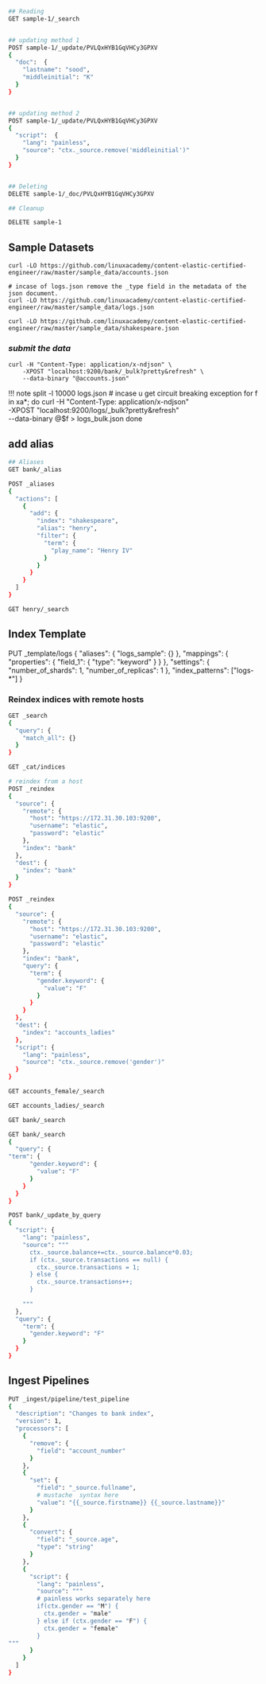 ```sh
## Reading
GET sample-1/_search


## updating method 1
POST sample-1/_update/PVLQxHYB1GqVHCy3GPXV
{
  "doc":  {
    "lastname": "sood",
    "middleinitial": "K"
  }
}


## updating method 2
POST sample-1/_update/PVLQxHYB1GqVHCy3GPXV
{
  "script":  {
    "lang": "painless",
    "source": "ctx._source.remove('middleinitial')"
  }
}


## Deleting
DELETE sample-1/_doc/PVLQxHYB1GqVHCy3GPXV

## Cleanup

DELETE sample-1
```

## Sample Datasets

```
curl -LO https://github.com/linuxacademy/content-elastic-certified-engineer/raw/master/sample_data/accounts.json

# incase of logs.json remove the _type field in the metadata of the json document.
curl -LO https://github.com/linuxacademy/content-elastic-certified-engineer/raw/master/sample_data/logs.json

curl -LO https://github.com/linuxacademy/content-elastic-certified-engineer/raw/master/sample_data/shakespeare.json
```

### *submit the data*
```
curl -H "Content-Type: application/x-ndjson" \
    -XPOST "localhost:9200/bank/_bulk?pretty&refresh" \
    --data-binary "@accounts.json"
```
!!! note
    split  -l 10000 logs.json # incase u get circuit breaking exception
    for f in xa*; do
    curl -H "Content-Type: application/x-ndjson" \
        -XPOST "localhost:9200/logs/_bulk?pretty&refresh" \
        --data-binary @$f > logs_bulk.json
    done


## add alias
```sh
## Aliases
GET bank/_alias

POST _aliases
{
  "actions": [
    {
      "add": {
        "index": "shakespeare",
        "alias": "henry",
        "filter": {
          "term": {
            "play_name": "Henry IV"
          }
        }
      }
    }
  ]
}

GET henry/_search
```

## Index Template
PUT  _template/logs
{
  "aliases": {
    "logs_sample": {}
  },
  "mappings": {
    "properties": {
      "field_1": {
        "type": "keyword"
      }
    }
  },
  "settings": {
    "number_of_shards": 1,
    "number_of_replicas": 1
  },
  "index_patterns": ["logs-*"]
}


### Reindex indices with remote hosts

```sh
GET _search
{
  "query": {
    "match_all": {}
  }
}

GET _cat/indices

# reindex from a host
POST _reindex
{
  "source": {
    "remote": {
      "host": "https://172.31.30.103:9200",
      "username": "elastic",
      "password": "elastic"
    },
    "index": "bank"
  },
  "dest": {
    "index": "bank"
  }
}

POST _reindex
{
  "source": {
    "remote": {
      "host": "https://172.31.30.103:9200",
      "username": "elastic",
      "password": "elastic"
    },
    "index": "bank",
    "query": {
      "term": {
        "gender.keyword": {
          "value": "F"
        }
      }
    }
  },
  "dest": {
    "index": "accounts_ladies"
  },
  "script": {
    "lang": "painless",
    "source": "ctx._source.remove('gender')"
  }
}

GET accounts_female/_search

GET accounts_ladies/_search

GET bank/_search

GET bank/_search
{
  "query": {
"term": {
      "gender.keyword": {
        "value": "F"
      }
    }
  }
}

POST bank/_update_by_query
{
  "script": {
    "lang": "painless",
    "source": """
      ctx._source.balance+=ctx._source.balance*0.03;
      if (ctx._source.transactions == null) {
        ctx._source.transactions = 1;
      } else {
        ctx._source.transactions++;
      }
      
    """
  },
  "query": {
    "term": {
      "gender.keyword": "F"
    }
  }
}
```

## Ingest Pipelines

```sh
PUT _ingest/pipeline/test_pipeline
{
  "description": "Changes to bank index",
  "version": 1,
  "processors": [
    {
      "remove": {
        "field": "account_number"
      }
    },
    {
      "set": {
        "field": "_source.fullname",
        # mustache  syntax here
        "value": "{{_source.firstname}} {{_source.lastname}}" 
      }
    },
    {
      "convert": {
        "field": "_source.age",
        "type": "string"
      }
    },
    {
      "script": {
        "lang": "painless",
        "source": """
        # painless works separately here
        if(ctx.gender == "M") {
          ctx.gender = "male"
        } else if (ctx.gender == "F") {
          ctx.gender = "female"
        }
"""
      }
    }
  ]
}
```